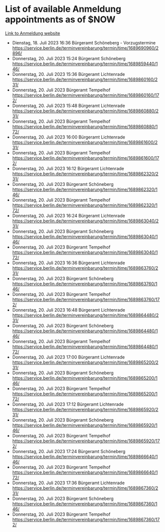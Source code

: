 # List of available Anmeldung appointments as of $NOW
[Link to Anmeldung website](https://service.berlin.de/terminvereinbarung/termin/tag.php?termin=1&anliegen[]=120686&dienstleisterlist=122210,122217,327316,122219,327312,122227,327314,122231,327346,122243,327348,122254,122252,329742,122260,329745,122262,329748,122271,327278,122273,327274,122277,327276,330436,122280,327294,122282,327290,122284,327292,122291,327270,122285,327266,122286,327264,122296,327268,150230,329760,122297,327286,122294,327284,122312,329763,122314,329775,122304,327330,122311,327334,122309,327332,317869,122281,327352,122279,329772,122283,122276,327324,122274,327326,122267,329766,122246,327318,122251,327320,122257,327322,122208,327298,122226,327300&herkunft=http%3A%2F%2Fservice.berlin.de%2Fdienstleistung%2F120686%2F)
- Dienstag, 18. Juli 2023 16:36 Bürgeramt Schöneberg - Vorzugstermine https://service.berlin.de/terminvereinbarung/termin/time/1689690960/2896/
- Donnerstag, 20. Juli 2023 15:24 Bürgeramt Schöneberg https://service.berlin.de/terminvereinbarung/termin/time/1689859440/146/
- Donnerstag, 20. Juli 2023 15:36 Bürgeramt Lichtenrade https://service.berlin.de/terminvereinbarung/termin/time/1689860160/231/
- Donnerstag, 20. Juli 2023  Bürgeramt Tempelhof https://service.berlin.de/terminvereinbarung/termin/time/1689860160/172/
- Donnerstag, 20. Juli 2023 15:48 Bürgeramt Lichtenrade https://service.berlin.de/terminvereinbarung/termin/time/1689860880/231/
- Donnerstag, 20. Juli 2023  Bürgeramt Tempelhof https://service.berlin.de/terminvereinbarung/termin/time/1689860880/172/
- Donnerstag, 20. Juli 2023 16:00 Bürgeramt Lichtenrade https://service.berlin.de/terminvereinbarung/termin/time/1689861600/231/
- Donnerstag, 20. Juli 2023  Bürgeramt Tempelhof https://service.berlin.de/terminvereinbarung/termin/time/1689861600/172/
- Donnerstag, 20. Juli 2023 16:12 Bürgeramt Lichtenrade https://service.berlin.de/terminvereinbarung/termin/time/1689862320/231/
- Donnerstag, 20. Juli 2023  Bürgeramt Schöneberg https://service.berlin.de/terminvereinbarung/termin/time/1689862320/146/
- Donnerstag, 20. Juli 2023  Bürgeramt Tempelhof https://service.berlin.de/terminvereinbarung/termin/time/1689862320/172/
- Donnerstag, 20. Juli 2023 16:24 Bürgeramt Lichtenrade https://service.berlin.de/terminvereinbarung/termin/time/1689863040/231/
- Donnerstag, 20. Juli 2023  Bürgeramt Schöneberg https://service.berlin.de/terminvereinbarung/termin/time/1689863040/146/
- Donnerstag, 20. Juli 2023  Bürgeramt Tempelhof https://service.berlin.de/terminvereinbarung/termin/time/1689863040/172/
- Donnerstag, 20. Juli 2023 16:36 Bürgeramt Lichtenrade https://service.berlin.de/terminvereinbarung/termin/time/1689863760/231/
- Donnerstag, 20. Juli 2023  Bürgeramt Schöneberg https://service.berlin.de/terminvereinbarung/termin/time/1689863760/146/
- Donnerstag, 20. Juli 2023  Bürgeramt Tempelhof https://service.berlin.de/terminvereinbarung/termin/time/1689863760/172/
- Donnerstag, 20. Juli 2023 16:48 Bürgeramt Lichtenrade https://service.berlin.de/terminvereinbarung/termin/time/1689864480/231/
- Donnerstag, 20. Juli 2023  Bürgeramt Schöneberg https://service.berlin.de/terminvereinbarung/termin/time/1689864480/146/
- Donnerstag, 20. Juli 2023  Bürgeramt Tempelhof https://service.berlin.de/terminvereinbarung/termin/time/1689864480/172/
- Donnerstag, 20. Juli 2023 17:00 Bürgeramt Lichtenrade https://service.berlin.de/terminvereinbarung/termin/time/1689865200/231/
- Donnerstag, 20. Juli 2023  Bürgeramt Schöneberg https://service.berlin.de/terminvereinbarung/termin/time/1689865200/146/
- Donnerstag, 20. Juli 2023  Bürgeramt Tempelhof https://service.berlin.de/terminvereinbarung/termin/time/1689865200/172/
- Donnerstag, 20. Juli 2023 17:12 Bürgeramt Lichtenrade https://service.berlin.de/terminvereinbarung/termin/time/1689865920/231/
- Donnerstag, 20. Juli 2023  Bürgeramt Schöneberg https://service.berlin.de/terminvereinbarung/termin/time/1689865920/146/
- Donnerstag, 20. Juli 2023  Bürgeramt Tempelhof https://service.berlin.de/terminvereinbarung/termin/time/1689865920/172/
- Donnerstag, 20. Juli 2023 17:24 Bürgeramt Schöneberg https://service.berlin.de/terminvereinbarung/termin/time/1689866640/146/
- Donnerstag, 20. Juli 2023  Bürgeramt Tempelhof https://service.berlin.de/terminvereinbarung/termin/time/1689866640/172/
- Donnerstag, 20. Juli 2023 17:36 Bürgeramt Lichtenrade https://service.berlin.de/terminvereinbarung/termin/time/1689867360/231/
- Donnerstag, 20. Juli 2023  Bürgeramt Schöneberg https://service.berlin.de/terminvereinbarung/termin/time/1689867360/146/
- Donnerstag, 20. Juli 2023  Bürgeramt Tempelhof https://service.berlin.de/terminvereinbarung/termin/time/1689867360/172/
